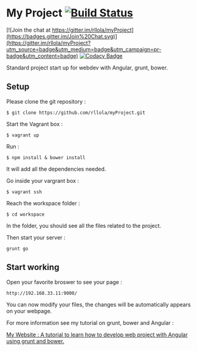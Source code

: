 # My Project [![Build Status](https://travis-ci.org/rllola/myProject.svg?branch=master)](https://travis-ci.org/rllola/myProject)

[![Join the chat at https://gitter.im/rllola/myProject](https://badges.gitter.im/Join%20Chat.svg)](https://gitter.im/rllola/myProject?utm_source=badge&utm_medium=badge&utm_campaign=pr-badge&utm_content=badge)   [![Codacy Badge](https://www.codacy.com/project/badge/76a6605a26ce4ac5ad97c6c77a9e5217)](https://www.codacy.com/public/contact_5/myProject)

Standard project start up for webdev with Angular, grunt, bower.

## Setup

Please clone the git repository :

```
$ git clone https://github.com/rllola/myProject.git
```

Start the Vagrant box :

```
$ vagrant up
```

Run :
```
$ npm install & bower install
```

It will add all the dependencies needed.

Go inside your vargrant box :

```
$ vagrant ssh
```

Reach the workspace folder :

```
$ cd workspace
```

In the folder, you should see all the files related to the project.

Then start your server :
```
grunt go
```

## Start working

Open your favorite broswer to see your page :
```
http://192.168.33.11:9000/
```

You can now modify your files, the changes will be automatically appears on your webpage.

For more information see my tutorial on grunt, bower and Angular :

[My Website : A tutorial to learn how to develop web project with Angular using grunt and bower.](https://github.com/rllola/myWebsite/wiki)
